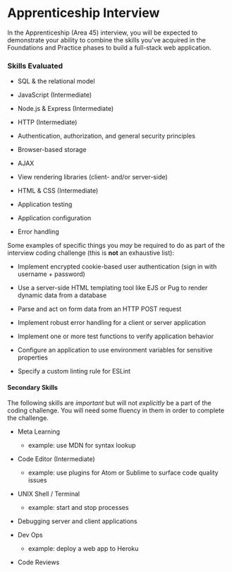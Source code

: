 # Apprenticeship Interview

In the Apprenticeship (Area 45) interview, you will be expected to demonstrate your ability to combine the skills you've acquired in the Foundations and Practice phases to build a full-stack web application.

### Skills Evaluated

* SQL & the relational model

* JavaScript (Intermediate)

* Node.js & Express (Intermediate)

* HTTP (Intermediate)

* Authentication, authorization, and general security principles

* Browser-based storage

* AJAX

* View rendering libraries (client- and/or server-side)

* HTML & CSS (Intermediate)

* Application testing

* Application configuration

* Error handling

Some examples of specific things you _may_ be required to do as part of the interview coding challenge \(this is **not** an exhaustive list\):

* Implement encrypted cookie-based user authentication \(sign in with username + password\)

* Use a server-side HTML templating tool like EJS or Pug to render dynamic data from a database

* Parse and act on form data from an HTTP POST request

* Implement robust error handling for a client or server application

* Implement one or more test functions to verify application behavior

* Configure an application to use environment variables for sensitive properties

* Specify a custom linting rule for ESLint

#### Secondary Skills

The following skills are _important_ but will not _explicitly_ be a part of the coding challenge. You will need some fluency in them in order to complete the challenge.

- Meta Learning

  - example: use MDN for syntax lookup

- Code Editor (Intermediate)

  - example: use plugins for Atom or Sublime to surface code quality issues

- UNIX Shell / Terminal

  - example: start and stop processes

- Debugging server and client applications

* Dev Ops

  * example: deploy a web app to Heroku

* Code Reviews
